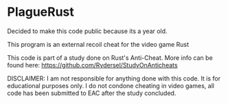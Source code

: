 # PlagueRust

Decided to make this code public because its a year old.

This program is an external recoil cheat for the video game Rust

This code is part of a study done on Rust's Anti-Cheat. More info can be found here: https://github.com/Rydersel/StudyOnAnticheats

DISCLAIMER: I am not responsible for anything done with this code. It is for educational purposes only. I do not condone cheating in video games, 
all code has been submitted to EAC after the study concluded.
